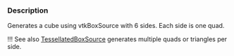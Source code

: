### Description

Generates a cube using vtkBoxSource with 6 sides. Each side is one quad.

!!! See also
    [TessellatedBoxSource](/Cxx/GeometricObjects/TessellatedBoxSource) generates multiple quads or triangles per side.
